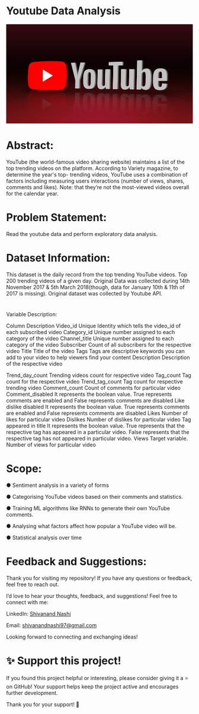 # Youtube Data Analysis

<img src="https://github.com/Gtshivanand/YouTube_Data_Analysis/blob/main/YouTube%20Data%20Analysis/Images/Youtube.jpg"/>
 
# Abstract: 
YouTube (the world-famous video sharing website) maintains a list of the top trending videos on the platform. According to Variety magazine, to determine the year's top- trending videos, YouTube uses a combination of factors including measuring users interactions (number of views, shares, comments and likes). Note: that they’re not the most-viewed videos overall for the calendar year. 

# Problem Statement: 
  Read the youtube data and perform exploratory data analysis. 
 
 
# Dataset Information: 
This dataset is the daily record from the top trending YouTube videos. Top 200 trending videos of a given day. Original Data was collected during 14th November 2017 & 5th March 2018(though, data for January 10th & 11th of 2017 is missing). Original dataset was collected by Youtube API. 
 
# 
Variable Description: 
 
Column 	Description 
Video_id 	Unique Identity which tells the video_id of each subscribed video 
Category_id 	Unique number assigned to each category of the video 
Channel_title 	Unique number assigned to each category of the video 
Subscriber 	Count of all subscribers for the respective video 
Title 	Title of the video 
Tags 	Tags are descriptive keywords you can add to your video to help viewers find your content 
Description 	Description of the respective video 
 
 
 
Trend_day_count 	Trending videos count for respective video 
Tag_count 	Tag count for the respective video 
Trend_tag_count 	Tag count for respective trending video 
Comment_count 	Count of comments for particular video 
Comment_disabled 	It represents the boolean value. True represents comments are enabled and False represents comments are disabled 
Like dislike disabled 	It represents the boolean value. True represents comments are enabled and False represents comments are disabled 
Likes 	Number of likes for particular video 
Dislikes 	Number of dislikes for particular video 
Tag appeared in title 	It represents the boolean value. True represents that the respective tag has appeared in a particular video. False represents that the respective tag has not appeared in particular video. 
Views 	Target variable. Number of views for particular video 
 
 
 
# Scope: 

●	Sentiment analysis in a variety of forms 

●	Categorising YouTube videos based on their comments and statistics. 

●	Training ML algorithms like RNNs to generate their own YouTube comments. 

●	Analysing what factors affect how popular a YouTube video will be. 

●	Statistical analysis over time 

# Feedback and Suggestions:

Thank you for visiting my repository! If you have any questions or feedback, feel free to reach out.

I’d love to hear your thoughts, feedback, and suggestions! Feel free to connect with me:

 LinkedIn: [Shivanand Nashi](https://www.linkedin.com/in/shivanand-s-nashi-79579821a)
 
 Email: shivanandnashi97@gmail.com


Looking forward to connecting and exchanging ideas!

# ✨ Support this project!
If you found this project helpful or interesting, please consider giving it a ⭐ on GitHub!
Your support helps keep the project active and encourages further development.

Thank you for your support! 💖

